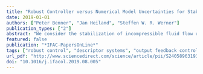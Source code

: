 ```yaml
---
title: "Robust Controller versus Numerical Model Uncertainties for Stabilization of Navier-Stokes Equations"
date: 2019-01-01
authors: ["Peter Benner", "Jan Heiland", "Steffen W. R. Werner"]
publication_types: ["2"]
abstract: "We consider the stabilization of incompressible fluid flow using linearized and spatially discretized models. In order to potentially work in applications, the designed controller must stabilize the discrete model with a robustness margin that covers linearization, discretization, and modeling errors. We expand on previous results that a linearization error in the infinite-dimensional model amounts to a coprime factor uncertainty and show that H∞-robust controllers can compensate this in the discrete approximation. In numerical experiments, we quantify the robustness margins and show that the H∞-robust controller, unlike the LQG-controller, is capable of stabilizing nonlinear incompressible Navier-Stokes equations with an inexact linearization."
featured: false
publication: "*IFAC-PapersOnLine*"
tags: ["robust control", "descriptor systems", "output feedback control", "infinite-dimensional systems", "open access", "dns.py", "hinf-lqg-bt.py"]
url_pdf: "http://www.sciencedirect.com/science/article/pii/S2405896319303246"
doi: "10.1016/j.ifacol.2019.08.005"
---
```


